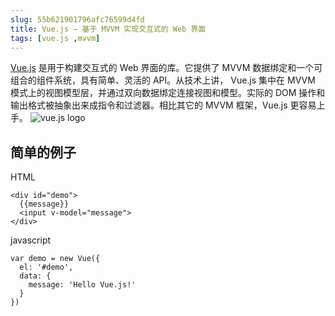 ```yaml
---
slug: 55b621901796afc76599d4fd
title: Vue.js – 基于 MVVM 实现交互式的 Web 界面
tags: [vue.js ,mvvm]
---
```


[Vue.js](http://vuejs.org/) 是用于构建交互式的 Web  界面的库。它提供了 MVVM 数据绑定和一个可组合的组件系统，具有简单、灵活的 API。从技术上讲， Vue.js 集中在 MVVM 模式上的视图模型层，并通过双向数据绑定连接视图和模型。实际的 DOM 操作和输出格式被抽象出来成指令和过滤器。相比其它的 MVVM 框架，Vue.js 更容易上手。
 ![vue.js logo](https://static.gaoqixhb.com/FtZz9IOYY4eJvV7Nyii8EhumwCo4)
 
## 简单的例子
HTML
```
<div id="demo">
  {{message}}
  <input v-model="message">
</div>
```
javascript
```
var demo = new Vue({
  el: '#demo',
  data: {
    message: 'Hello Vue.js!'
  }
})
```

